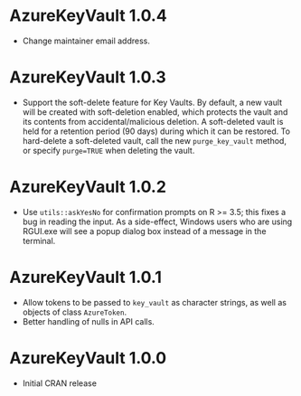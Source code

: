 # AzureKeyVault 1.0.4

- Change maintainer email address.

# AzureKeyVault 1.0.3

- Support the soft-delete feature for Key Vaults. By default, a new vault will be created with soft-deletion enabled, which protects the vault and its contents from accidental/malicious deletion. A soft-deleted vault is held for a retention period (90 days) during which it can be restored. To hard-delete a soft-deleted vault, call the new `purge_key_vault` method, or specify `purge=TRUE` when deleting the vault.

# AzureKeyVault 1.0.2

- Use `utils::askYesNo` for confirmation prompts on R >= 3.5; this fixes a bug in reading the input. As a side-effect, Windows users who are using RGUI.exe will see a popup dialog box instead of a message in the terminal.

# AzureKeyVault 1.0.1

- Allow tokens to be passed to `key_vault` as character strings, as well as objects of class `AzureToken`.
- Better handling of nulls in API calls.

# AzureKeyVault 1.0.0

- Initial CRAN release
